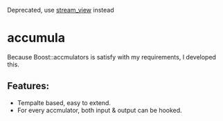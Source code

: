 Deprecated, use [stream_view](https://git.happyzh.com/weizehua/stream_view) instead


# accumula
Because Boost::accmulators is satisfy with my requirements, I developed this.

## Features:
 * Tempalte based, easy to extend.
 * For every accmulator, both input & output can be hooked.

